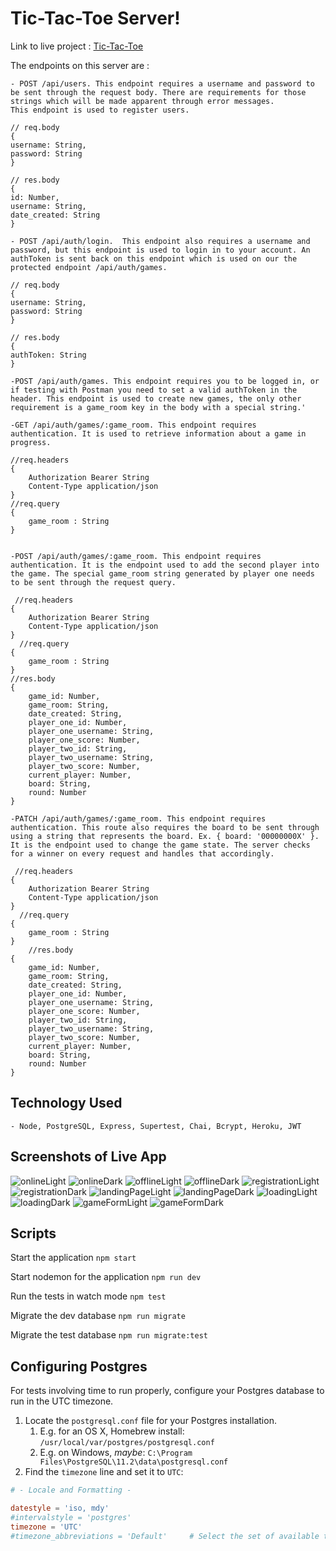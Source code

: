 # Tic-Tac-Toe Server!

Link to live project : [Tic-Tac-Toe](https://ttt-client.hernandezjulio58.now.sh/ 'Live Site')

The endpoints on this server are :

    - POST /api/users. This endpoint requires a username and password to be sent through the request body. There are requirements for those strings which will be made apparent through error messages.
    This endpoint is used to register users.

    // req.body
    {
    username: String,
    password: String
    }

    // res.body
    {
    id: Number,
    username: String,
    date_created: String
    }

    - POST /api/auth/login.  This endpoint also requires a username and password, but this endpoint is used to login in to your account. An authToken is sent back on this endpoint which is used on our the protected endpoint /api/auth/games.

    // req.body
    {
    username: String,
    password: String
    }

    // res.body
    {
    authToken: String
    }

    -POST /api/auth/games. This endpoint requires you to be logged in, or if testing with Postman you need to set a valid authToken in the header. This endpoint is used to create new games, the only other requirement is a game_room key in the body with a special string.'

    -GET /api/auth/games/:game_room. This endpoint requires authentication. It is used to retrieve information about a game in progress.

    //req.headers
    {
        Authorization Bearer String
        Content-Type application/json
    }
    //req.query
    {
        game_room : String
    }


    -POST /api/auth/games/:game_room. This endpoint requires authentication. It is the endpoint used to add the second player into the game. The special game_room string generated by player one needs to be sent through the request query.

     //req.headers
    {
        Authorization Bearer String
        Content-Type application/json
    }
      //req.query
    {
        game_room : String
    }
    //res.body
    {
        game_id: Number,
        game_room: String,
        date_created: String,
        player_one_id: Number,
        player_one_username: String,
        player_one_score: Number,
        player_two_id: String,
        player_two_username: String,
        player_two_score: Number,
        current_player: Number,
        board: String,
        round: Number
    }

    -PATCH /api/auth/games/:game_room. This endpoint requires authentication. This route also requires the board to be sent through using a string that represents the board. Ex. { board: '00000000X' }. It is the endpoint used to change the game state. The server checks for a winner on every request and handles that accordingly.

     //req.headers
    {
        Authorization Bearer String
        Content-Type application/json
    }
      //req.query
    {
        game_room : String
    }
        //res.body
    {
        game_id: Number,
        game_room: String,
        date_created: String,
        player_one_id: Number,
        player_one_username: String,
        player_one_score: Number,
        player_two_id: String,
        player_two_username: String,
        player_two_score: Number,
        current_player: Number,
        board: String,
        round: Number
    }

## Technology Used

    - Node, PostgreSQL, Express, Supertest, Chai, Bcrypt, Heroku, JWT

## Screenshots of Live App

![onlineLight](/screenshots/onlineLight.png 'Online Page Light')
![onlineDark](/screenshots/onlineDark.png 'Online Page Dark')
![offlineLight](/screenshots/offlineLight.png 'Offline Page Light')
![offlineDark](/screenshots/offlineDark.png 'Offline Page Dark')
![registrationLight](/screenshots/registrationLight.png 'Registration Page Light')
![registrationDark](/screenshots/registrationDark.png 'Registration Page Dark')
![landingPageLight](/screenshots/landingPageLight.png 'Landing Page Light')
![landingPageDark](/screenshots/landingPageDark.png 'Landing Page Dark')
![loadingLight](/screenshots/loadingLight.png 'Loading Animation Light')
![loadingDark](/screenshots/loadingDark.png 'Loading Animation Dark')
![gameFormLight](/screenshots/gameFormLight.png 'Game Form Page Light')
![gameFormDark](/screenshots/gameFormDark.png 'Game Form Page Dark')

## Scripts

Start the application `npm start`

Start nodemon for the application `npm run dev`

Run the tests in watch mode `npm test`

Migrate the dev database `npm run migrate`

Migrate the test database `npm run migrate:test`

## Configuring Postgres

For tests involving time to run properly, configure your Postgres database to run in the UTC timezone.

1. Locate the `postgresql.conf` file for your Postgres installation.
   1. E.g. for an OS X, Homebrew install: `/usr/local/var/postgres/postgresql.conf`
   2. E.g. on Windows, _maybe_: `C:\Program Files\PostgreSQL\11.2\data\postgresql.conf`
2. Find the `timezone` line and set it to `UTC`:

```conf
# - Locale and Formatting -

datestyle = 'iso, mdy'
#intervalstyle = 'postgres'
timezone = 'UTC'
#timezone_abbreviations = 'Default'     # Select the set of available time zone
```
